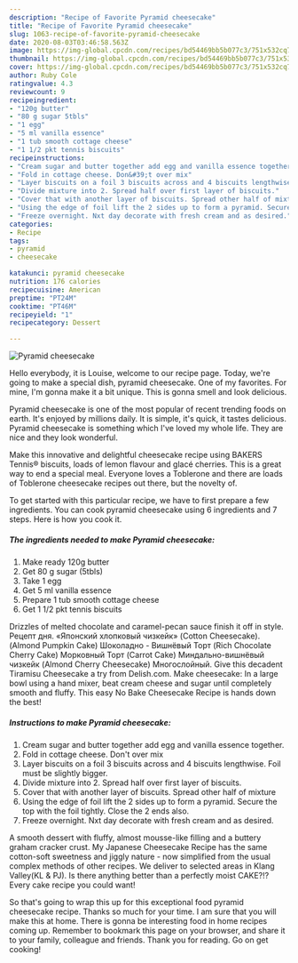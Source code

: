```yaml
---
description: "Recipe of Favorite Pyramid cheesecake"
title: "Recipe of Favorite Pyramid cheesecake"
slug: 1063-recipe-of-favorite-pyramid-cheesecake
date: 2020-08-03T03:46:58.563Z
image: https://img-global.cpcdn.com/recipes/bd54469bb5b077c3/751x532cq70/pyramid-cheesecake-recipe-main-photo.jpg
thumbnail: https://img-global.cpcdn.com/recipes/bd54469bb5b077c3/751x532cq70/pyramid-cheesecake-recipe-main-photo.jpg
cover: https://img-global.cpcdn.com/recipes/bd54469bb5b077c3/751x532cq70/pyramid-cheesecake-recipe-main-photo.jpg
author: Ruby Cole
ratingvalue: 4.3
reviewcount: 9
recipeingredient:
- "120g butter"
- "80 g sugar 5tbls"
- "1 egg"
- "5 ml vanilla essence"
- "1 tub smooth cottage cheese"
- "1 1/2 pkt tennis biscuits"
recipeinstructions:
- "Cream sugar and butter together add egg and vanilla essence together."
- "Fold in cottage cheese. Don&#39;t over mix"
- "Layer biscuits on a foil 3 biscuits across and 4 biscuits lengthwise. Foil must be slightly bigger."
- "Divide mixture into 2. Spread half over first layer of biscuits."
- "Cover that with another layer of biscuits. Spread other half of mixture"
- "Using the edge of foil lift the 2 sides up to form a pyramid. Secure the top with the foil tightly. Close the 2 ends also."
- "Freeze overnight. Nxt day decorate with fresh cream and as desired."
categories:
- Recipe
tags:
- pyramid
- cheesecake

katakunci: pyramid cheesecake 
nutrition: 176 calories
recipecuisine: American
preptime: "PT24M"
cooktime: "PT46M"
recipeyield: "1"
recipecategory: Dessert

---
```



![Pyramid cheesecake](https://img-global.cpcdn.com/recipes/bd54469bb5b077c3/751x532cq70/pyramid-cheesecake-recipe-main-photo.jpg)

Hello everybody, it is Louise, welcome to our recipe page. Today, we're going to make a special dish, pyramid cheesecake. One of my favorites. For mine, I'm gonna make it a bit unique. This is gonna smell and look delicious.

Pyramid cheesecake is one of the most popular of recent trending foods on earth. It's enjoyed by millions daily. It is simple, it's quick, it tastes delicious. Pyramid cheesecake is something which I've loved my whole life. They are nice and they look wonderful.

Make this innovative and delightful cheesecake recipe using BAKERS Tennis® biscuits, loads of lemon flavour and glacé cherries. This is a great way to end a special meal. Everyone loves a Toblerone and there are loads of Toblerone cheesecake recipes out there, but the novelty of.


To get started with this particular recipe, we have to first prepare a few ingredients. You can cook pyramid cheesecake using 6 ingredients and 7 steps. Here is how you cook it.

<!--inarticleads1-->

##### The ingredients needed to make Pyramid cheesecake:

1. Make ready 120g butter
1. Get 80 g sugar (5tbls)
1. Take 1 egg
1. Get 5 ml vanilla essence
1. Prepare 1 tub smooth cottage cheese
1. Get 1 1/2 pkt tennis biscuits


Drizzles of melted chocolate and caramel-pecan sauce finish it off in style. Рецепт дня. «Японский хлопковый чизкейк» (Cotton Cheesecake). (Almond Pumpkin Cake) Шоколадно - Вишнёвый Торт (Rich Chocolate Cherry Cake) Морковный Торт (Carrot Cake) Миндально-вишнёвый чизкейк (Almond Cherry Cheesecake) Многослойный. Give this decadent Tiramisu Cheesecake a try from Delish.com. Make cheesecake: In a large bowl using a hand mixer, beat cream cheese and sugar until completely smooth and fluffy. This easy No Bake Cheesecake Recipe is hands down the best! 

<!--inarticleads2-->

##### Instructions to make Pyramid cheesecake:

1. Cream sugar and butter together add egg and vanilla essence together.
1. Fold in cottage cheese. Don&#39;t over mix
1. Layer biscuits on a foil 3 biscuits across and 4 biscuits lengthwise. Foil must be slightly bigger.
1. Divide mixture into 2. Spread half over first layer of biscuits.
1. Cover that with another layer of biscuits. Spread other half of mixture
1. Using the edge of foil lift the 2 sides up to form a pyramid. Secure the top with the foil tightly. Close the 2 ends also.
1. Freeze overnight. Nxt day decorate with fresh cream and as desired.


A smooth dessert with fluffy, almost mousse-like filling and a buttery graham cracker crust. My Japanese Cheesecake Recipe has the same cotton-soft sweetness and jiggly nature - now simplified from the usual complex methods of other recipes. We deliver to selected areas in Klang Valley(KL &amp; PJ). Is there anything better than a perfectly moist CAKE?!? Every cake recipe you could want! 

So that's going to wrap this up for this exceptional food pyramid cheesecake recipe. Thanks so much for your time. I am sure that you will make this at home. There is gonna be interesting food in home recipes coming up. Remember to bookmark this page on your browser, and share it to your family, colleague and friends. Thank you for reading. Go on get cooking!
